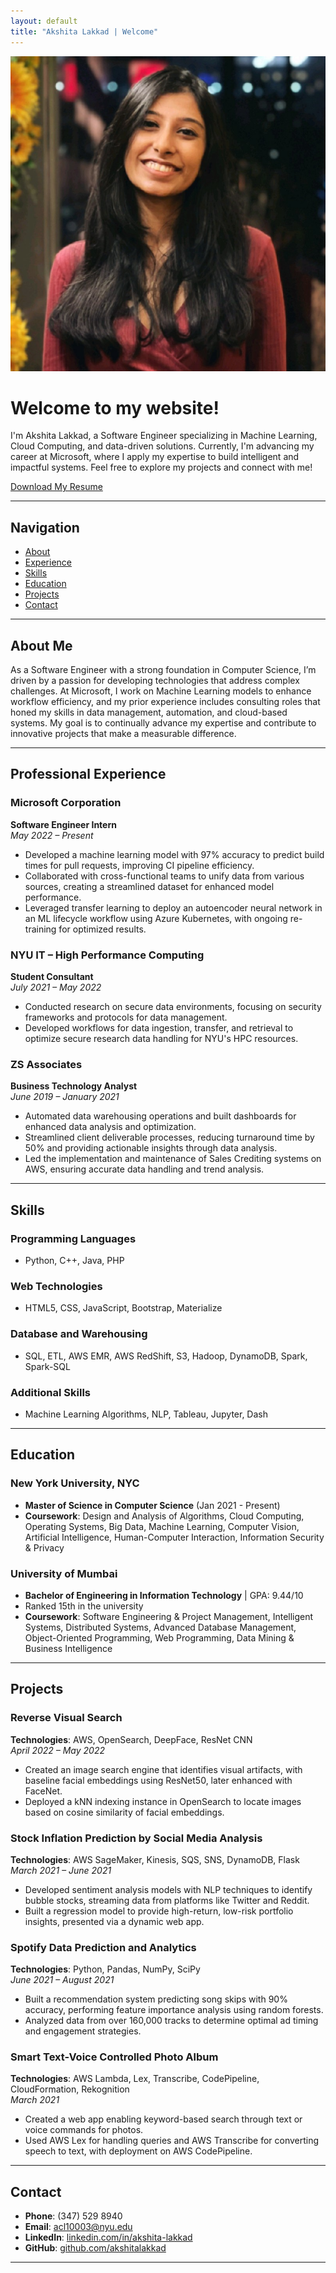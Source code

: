 ```yaml
---
layout: default
title: "Akshita Lakkad | Welcome"
---
```


<div class="profile">
  <img src="assets/images/Akshita_Photo.jpeg" alt="Akshita Lakkad" class="profile-photo">
  <div class="profile-info">
    <h1>Welcome to my website!</h1>
    <p>I'm Akshita Lakkad, a Software Engineer specializing in Machine Learning, Cloud Computing, and data-driven solutions. Currently, I'm advancing my career at Microsoft, where I apply my expertise to build intelligent and impactful systems. Feel free to explore my projects and connect with me!</p>
    <p><a href="Akshita_Lakkad_Resume.pdf" download>Download My Resume</a></p>
  </div>
</div>

---

## Navigation
- [About](#about)
- [Experience](#experience)
- [Skills](#skills)
- [Education](#education)
- [Projects](#projects)
- [Contact](#contact)

---

## About Me <a name="about"></a>
As a Software Engineer with a strong foundation in Computer Science, I’m driven by a passion for developing technologies that address complex challenges. At Microsoft, I work on Machine Learning models to enhance workflow efficiency, and my prior experience includes consulting roles that honed my skills in data management, automation, and cloud-based systems. My goal is to continually advance my expertise and contribute to innovative projects that make a measurable difference.

---

## Professional Experience <a name="experience"></a>

### Microsoft Corporation
**Software Engineer Intern**  
*May 2022 – Present*
- Developed a machine learning model with 97% accuracy to predict build times for pull requests, improving CI pipeline efficiency.
- Collaborated with cross-functional teams to unify data from various sources, creating a streamlined dataset for enhanced model performance.
- Leveraged transfer learning to deploy an autoencoder neural network in an ML lifecycle workflow using Azure Kubernetes, with ongoing re-training for optimized results.

### NYU IT – High Performance Computing
**Student Consultant**  
*July 2021 – May 2022*
- Conducted research on secure data environments, focusing on security frameworks and protocols for data management.
- Developed workflows for data ingestion, transfer, and retrieval to optimize secure research data handling for NYU's HPC resources.

### ZS Associates
**Business Technology Analyst**  
*June 2019 – January 2021*
- Automated data warehousing operations and built dashboards for enhanced data analysis and optimization.
- Streamlined client deliverable processes, reducing turnaround time by 50% and providing actionable insights through data analysis.
- Led the implementation and maintenance of Sales Crediting systems on AWS, ensuring accurate data handling and trend analysis.

---

## Skills <a name="skills"></a>

### Programming Languages
- Python, C++, Java, PHP

### Web Technologies
- HTML5, CSS, JavaScript, Bootstrap, Materialize

### Database and Warehousing
- SQL, ETL, AWS EMR, AWS RedShift, S3, Hadoop, DynamoDB, Spark, Spark-SQL

### Additional Skills
- Machine Learning Algorithms, NLP, Tableau, Jupyter, Dash

---

## Education <a name="education"></a>

### New York University, NYC
- **Master of Science in Computer Science** (Jan 2021 - Present)
- **Coursework**: Design and Analysis of Algorithms, Cloud Computing, Operating Systems, Big Data, Machine Learning, Computer Vision, Artificial Intelligence, Human-Computer Interaction, Information Security & Privacy

### University of Mumbai
- **Bachelor of Engineering in Information Technology** | GPA: 9.44/10
- Ranked 15th in the university
- **Coursework**: Software Engineering & Project Management, Intelligent Systems, Distributed Systems, Advanced Database Management, Object-Oriented Programming, Web Programming, Data Mining & Business Intelligence

---

## Projects <a name="projects"></a>

### Reverse Visual Search
**Technologies**: AWS, OpenSearch, DeepFace, ResNet CNN  
*April 2022 – May 2022*
- Created an image search engine that identifies visual artifacts, with baseline facial embeddings using ResNet50, later enhanced with FaceNet.
- Deployed a kNN indexing instance in OpenSearch to locate images based on cosine similarity of facial embeddings.

### Stock Inflation Prediction by Social Media Analysis
**Technologies**: AWS SageMaker, Kinesis, SQS, SNS, DynamoDB, Flask  
*March 2021 – June 2021*
- Developed sentiment analysis models with NLP techniques to identify bubble stocks, streaming data from platforms like Twitter and Reddit.
- Built a regression model to provide high-return, low-risk portfolio insights, presented via a dynamic web app.

### Spotify Data Prediction and Analytics
**Technologies**: Python, Pandas, NumPy, SciPy  
*June 2021 – August 2021*
- Built a recommendation system predicting song skips with 90% accuracy, performing feature importance analysis using random forests.
- Analyzed data from over 160,000 tracks to determine optimal ad timing and engagement strategies.

### Smart Text-Voice Controlled Photo Album
**Technologies**: AWS Lambda, Lex, Transcribe, CodePipeline, CloudFormation, Rekognition  
*March 2021*
- Created a web app enabling keyword-based search through text or voice commands for photos.
- Used AWS Lex for handling queries and AWS Transcribe for converting speech to text, with deployment on AWS CodePipeline.

---

## Contact <a name="contact"></a>
- **Phone**: (347) 529 8940
- **Email**: [acl10003@nyu.edu](mailto:acl10003@nyu.edu)
- **LinkedIn**: [linkedin.com/in/akshita-lakkad](https://www.linkedin.com/in/akshita-lakkad/)
- **GitHub**: [github.com/akshitalakkad](https://github.com/akshitalakkad)

---
